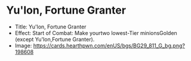 # Yu'lon, Fortune Granter
- Title:  Yu'lon, Fortune Granter
- Effect:  Start of Combat: Make yourtwo lowest-Tier minionsGolden (except Yu'lon,Fortune Granter).
- Image:  https://cards.hearthpwn.com/enUS/bgs/BG29_811_G_bg.png?198608

